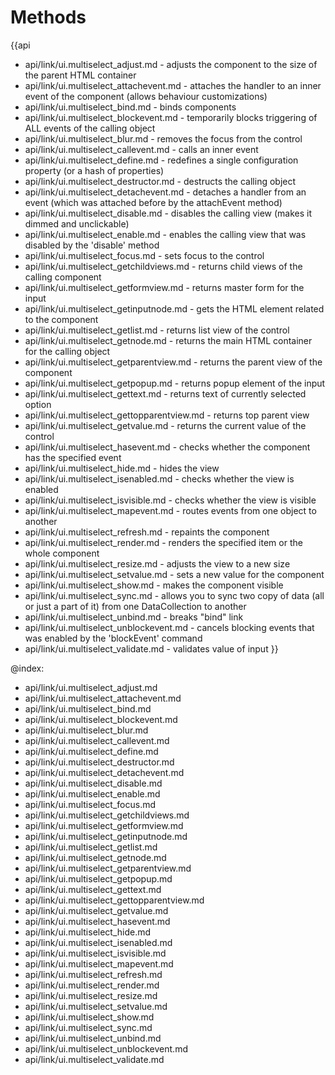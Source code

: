 Methods
=======

{{api
- api/link/ui.multiselect_adjust.md - adjusts the component to the size of the parent HTML container
- api/link/ui.multiselect_attachevent.md - attaches the handler to an inner event of the component (allows behaviour customizations)
- api/link/ui.multiselect_bind.md - binds components
- api/link/ui.multiselect_blockevent.md - temporarily blocks triggering of ALL events of the calling object
- api/link/ui.multiselect_blur.md - removes the focus from the control
- api/link/ui.multiselect_callevent.md - calls an inner event
- api/link/ui.multiselect_define.md - redefines a single configuration property (or a hash of properties)
- api/link/ui.multiselect_destructor.md - destructs the calling object
- api/link/ui.multiselect_detachevent.md - detaches a handler from an event (which was attached before by the attachEvent method)
- api/link/ui.multiselect_disable.md - disables the calling view (makes it dimmed and unclickable)
- api/link/ui.multiselect_enable.md - enables the calling view that was disabled by the 'disable' method
- api/link/ui.multiselect_focus.md - sets focus to the control
- api/link/ui.multiselect_getchildviews.md - returns child views of the calling component
- api/link/ui.multiselect_getformview.md - returns master form for the input
- api/link/ui.multiselect_getinputnode.md - gets the HTML element related to the component
- api/link/ui.multiselect_getlist.md - returns list view of the control
- api/link/ui.multiselect_getnode.md - returns the main HTML container for the calling object
- api/link/ui.multiselect_getparentview.md - returns the parent view of the component
- api/link/ui.multiselect_getpopup.md - returns popup element of the input
- api/link/ui.multiselect_gettext.md - returns text of currently selected option
- api/link/ui.multiselect_gettopparentview.md - returns top parent view
- api/link/ui.multiselect_getvalue.md - returns the current value of the control
- api/link/ui.multiselect_hasevent.md - checks whether the component has the specified event
- api/link/ui.multiselect_hide.md - hides the view
- api/link/ui.multiselect_isenabled.md - checks whether the view is enabled
- api/link/ui.multiselect_isvisible.md - checks whether the view is visible
- api/link/ui.multiselect_mapevent.md - routes events from one object to another
- api/link/ui.multiselect_refresh.md - repaints the component
- api/link/ui.multiselect_render.md - renders the specified item or the whole component
- api/link/ui.multiselect_resize.md - adjusts the view to a new size
- api/link/ui.multiselect_setvalue.md - sets a new value for the component
- api/link/ui.multiselect_show.md - makes the component visible
- api/link/ui.multiselect_sync.md - allows you to sync two copy of data (all or just a part of it) from one DataCollection to another
- api/link/ui.multiselect_unbind.md - breaks "bind" link
- api/link/ui.multiselect_unblockevent.md - cancels blocking events that was enabled by the 'blockEvent' command
- api/link/ui.multiselect_validate.md - validates value of input
}}

@index:
- api/link/ui.multiselect_adjust.md
- api/link/ui.multiselect_attachevent.md
- api/link/ui.multiselect_bind.md
- api/link/ui.multiselect_blockevent.md
- api/link/ui.multiselect_blur.md
- api/link/ui.multiselect_callevent.md
- api/link/ui.multiselect_define.md
- api/link/ui.multiselect_destructor.md
- api/link/ui.multiselect_detachevent.md
- api/link/ui.multiselect_disable.md
- api/link/ui.multiselect_enable.md
- api/link/ui.multiselect_focus.md
- api/link/ui.multiselect_getchildviews.md
- api/link/ui.multiselect_getformview.md
- api/link/ui.multiselect_getinputnode.md
- api/link/ui.multiselect_getlist.md
- api/link/ui.multiselect_getnode.md
- api/link/ui.multiselect_getparentview.md
- api/link/ui.multiselect_getpopup.md
- api/link/ui.multiselect_gettext.md
- api/link/ui.multiselect_gettopparentview.md
- api/link/ui.multiselect_getvalue.md
- api/link/ui.multiselect_hasevent.md
- api/link/ui.multiselect_hide.md
- api/link/ui.multiselect_isenabled.md
- api/link/ui.multiselect_isvisible.md
- api/link/ui.multiselect_mapevent.md
- api/link/ui.multiselect_refresh.md
- api/link/ui.multiselect_render.md
- api/link/ui.multiselect_resize.md
- api/link/ui.multiselect_setvalue.md
- api/link/ui.multiselect_show.md
- api/link/ui.multiselect_sync.md
- api/link/ui.multiselect_unbind.md
- api/link/ui.multiselect_unblockevent.md
- api/link/ui.multiselect_validate.md


